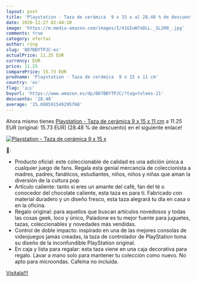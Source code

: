 ```yaml
---
layout: post
title: 'Playstation - Taza de cerámica  9 x 15 x al 28.48 % de descuento'
date: 2020-12-27 02:44:10
image: 'https://m.media-amazon.com/images/I/41GIuW7oDLL._SL200_.jpg'
comments: true
category: ofertas
author: ring
slug: 'B07BBYTPJC-es'
actualPrice: 11.25 EUR
currency: EUR
price: 11.25
comparePrice: 15.73 EUR
prodname: 'Playstation - Taza de cerámica  9 x 15 x 11 cm'
country: 'es'
flag: '🇪🇸'
buyurl: 'https://www.amazon.es/dp/B07BBYTPJC/?tag=tolees-21'
descuento: '28.48'
average: '15.698591549295768'
---
```


Ahora mismo tienes [Playstation - Taza de cerámica  9 x 15 x 11 cm](https://www.amazon.es/dp/B07BBYTPJC/?tag=tolees-21) a 11.25 EUR (original: 15.73 EUR) (28.48 %  de descuento) en el siguiente enlace!

[![Playstation - Taza de cerámica  9 x 15 x](https://m.media-amazon.com/images/I/41GIuW7oDLL._SL200_.jpg)](https://www.amazon.es/dp/B07BBYTPJC/?tag=tolees-21)

🔎:

- Producto oficial: este coleccionable de calidad es una adición única a cualquier juego de fans. Regala esta genial mercancía de coleccionista a madres, padres, fanáticos, estudiantes, niños, niños y niñas que aman la diversión de la cultura pop
- Artículo caliente: tanto si eres un amante del café, fan del té o conocedor del chocolate caliente, esta taza es para ti. Fabricado con material duradero y un diseño fresco, esta taza alegrará tu día en casa o en la oficina.
- Regalo original: para aquellos que buscan artículos novedosos y todas las cosas geek, loco y único, Paladone es tu mejor fuente para juguetes, tazas, coleccionables y novedades más vendidas.
- Control de doble impacto: inspirado en una de las mejores consolas de videojuegos jamás creadas, la taza de controlador de PlayStation toma su diseño de la inconfundible PlayStation original.
- En caja y lista para regalar: esta taza viene en una caja decorativa para regalo. Lavar a mano solo para mantener tu colección como nuevo. No apto para microondas. Cafeína no incluida.

[Visítala!!!](https://www.amazon.es/dp/B07BBYTPJC/?tag=tolees-21)
